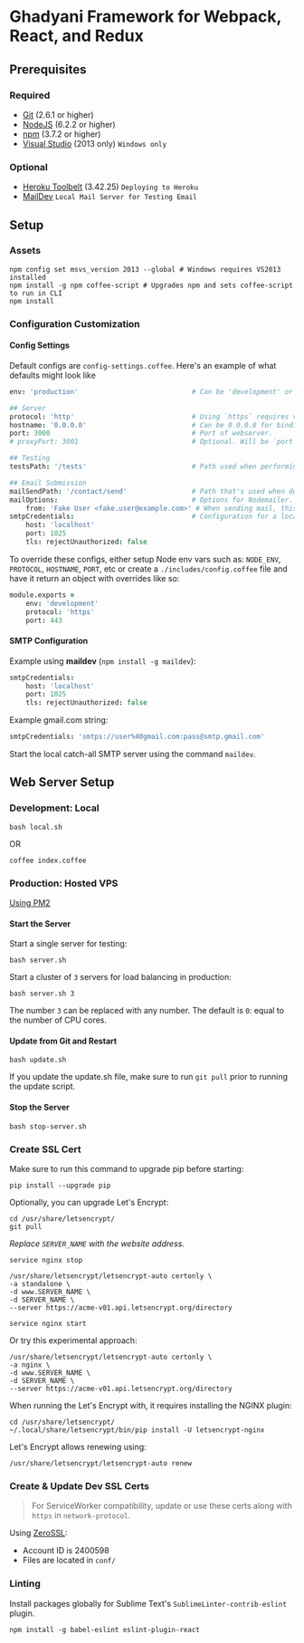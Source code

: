 # Ghadyani Framework for Webpack, React, and Redux

## Prerequisites

### Required
- [Git](http://www.git-scm.com/downloads) (2.6.1 or higher)
- [NodeJS](https://nodejs.org/en/download/) (6.2.2 or higher)
- [npm](https://docs.npmjs.com/) (3.7.2 or higher)
- [Visual Studio](https://www.microsoft.com/en-us/download/details.aspx?id=48131) (2013 only) `Windows only`

### Optional
- [Heroku Toolbelt](https://toolbelt.heroku.com/) (3.42.25) `Deploying to Heroku`
- [MailDev](http://danfarrelly.nyc/MailDev/) `Local Mail Server for Testing Email`


## Setup

### Assets
```shell
npm config set msvs_version 2013 --global # Windows requires VS2013 installed
npm install -g npm coffee-script # Upgrades npm and sets coffee-script to run in CLI
npm install
```

### Configuration Customization

#### Config Settings
Default configs are `config-settings.coffee`. Here's an example of what defaults might look like
```coffee
env: 'production'                            # Can be 'development' or 'production'.

## Server
protocol: 'http'                             # Using `https` requires valid certificates.
hostname: '0.0.0.0'                          # Can be 0.0.0.0 for binding to all ports.
port: 3000                                   # Port of webserver.
# proxyPort: 3001                            # Optional. Will be `port + 1` if not defined.

## Testing
testsPath: '/tests'                          # Path used when performing unit-tests

## Email Submission
mailSendPath: '/contact/send'                # Path that's used when doing a POST to send mail.
mailOptions:                                 # Options for Nodemailer.
	from: 'Fake User <fake.user@example.com>' # When sending mail, this appears in the `FROM` field
smtpCredentials:                             # Configuration for a local maildev server.
	host: 'localhost'
	port: 1025
	tls: rejectUnauthorized: false
```

To override these configs, either setup Node env vars such as: `NODE_ENV`, `PROTOCOL`, `HOSTNAME`, `PORT`, etc or create a `./includes/config.coffee` file and have it return an object with overrides like so:

```coffee
module.exports =
	env: 'development'
	protocol: 'https'
	port: 443
```


#### SMTP Configuration
Example using **maildev** (`npm install -g maildev`):

```coffee
smtpCredentials:
    host: 'localhost'
    port: 1025
    tls: rejectUnauthorized: false
```

Example gmail.com string:

```coffee
smtpCredentials: 'smtps://user%40gmail.com:pass@smtp.gmail.com'
```

Start the local catch-all SMTP server using the command `maildev`.


## Web Server Setup

### Development: Local
```shell
bash local.sh
```

OR

```shell
coffee index.coffee
```

### Production: Hosted VPS
[Using PM2](http://pm2.keymetrics.io/)

#### Start the Server
Start a single server for testing:

```shell
bash server.sh
```

Start a cluster of `3` servers for load balancing in production:

```shell
bash server.sh 3
```

The number `3` can be replaced with any number. The default is `0`: equal to the number of CPU cores.

#### Update from Git and Restart
```shell
bash update.sh
```

If you update the update.sh file, make sure to run `git pull` prior to running the update script.

#### Stop the Server
```shell
bash stop-server.sh
```

### Create SSL Cert
Make sure to run this command to upgrade pip before starting:

```shell
pip install --upgrade pip
```

Optionally, you can upgrade Let's Encrypt:

```shell
cd /usr/share/letsencrypt/
git pull
```

_Replace `SERVER_NAME` with the website address._

```shell
service nginx stop

/usr/share/letsencrypt/letsencrypt-auto certonly \
-a standalone \
-d www.SERVER_NAME \
-d SERVER_NAME \
--server https://acme-v01.api.letsencrypt.org/directory

service nginx start
```

Or try this experimental approach:

```shell
/usr/share/letsencrypt/letsencrypt-auto certonly \
-a nginx \
-d www.SERVER_NAME \
-d SERVER_NAME \
--server https://acme-v01.api.letsencrypt.org/directory
```

When running the Let's Encrypt with, it requires installing the NGINX plugin:

```shell
cd /usr/share/letsencrypt/
~/.local/share/letsencrypt/bin/pip install -U letsencrypt-nginx
```

Let's Encrypt allows renewing using:

```shell
/usr/share/letsencrypt/letsencrypt-auto renew
```

### Create & Update Dev SSL Certs
> For ServiceWorker compatibility, update or use these certs along with `https` in `network-protocol`.

Using [ZeroSSL](https://zerossl.com/free-ssl):

- Account ID is 2400598
- Files are located in `conf/`

### Linting
Install packages globally for Sublime Text's `SublimeLinter-contrib-eslint` plugin.

```shell
npm install -g babel-eslint eslint-plugin-react
```
